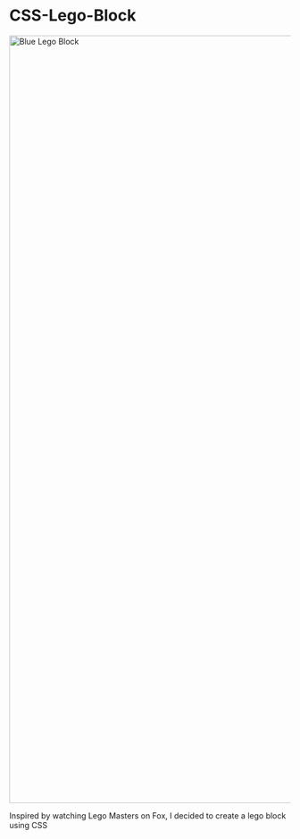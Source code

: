 # CSS-Lego-Block
<img width="1376" alt="Blue Lego Block" src="https://user-images.githubusercontent.com/105387636/193421469-812d9c8d-645e-4101-aa4f-a56760efded2.png">

Inspired by watching Lego Masters on Fox, I decided to create a lego block using CSS
